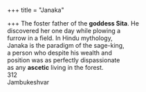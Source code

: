 +++
title = "Janaka"

+++
The foster father of the **goddess Sita**. He  
discovered her one day while plowing a  
furrow in a field. In Hindu mythology,  
Janaka is the paradigm of the sage-king,  
a person who despite his wealth and  
position was as perfectly dispassionate  
as any **ascetic** living in the forest.  
312  
Jambukeshvar